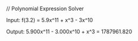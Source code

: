 // Polynomial Expression Solver

Input:
f(3.2) = 5.9x^11 + x^3 - 3x^10

Output:
5.900x^11 - 3.000x^10 + x^3 = 1787961.820
